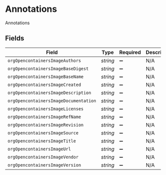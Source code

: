 # Annotations

Annotations


## Fields

| Field                                 | Type                                  | Required                              | Description                           |
| ------------------------------------- | ------------------------------------- | ------------------------------------- | ------------------------------------- |
| `orgOpencontainersImageAuthors`       | *string*                              | :heavy_minus_sign:                    | N/A                                   |
| `orgOpencontainersImageBaseDigest`    | *string*                              | :heavy_minus_sign:                    | N/A                                   |
| `orgOpencontainersImageBaseName`      | *string*                              | :heavy_minus_sign:                    | N/A                                   |
| `orgOpencontainersImageCreated`       | *string*                              | :heavy_minus_sign:                    | N/A                                   |
| `orgOpencontainersImageDescription`   | *string*                              | :heavy_minus_sign:                    | N/A                                   |
| `orgOpencontainersImageDocumentation` | *string*                              | :heavy_minus_sign:                    | N/A                                   |
| `orgOpencontainersImageLicenses`      | *string*                              | :heavy_minus_sign:                    | N/A                                   |
| `orgOpencontainersImageRefName`       | *string*                              | :heavy_minus_sign:                    | N/A                                   |
| `orgOpencontainersImageRevision`      | *string*                              | :heavy_minus_sign:                    | N/A                                   |
| `orgOpencontainersImageSource`        | *string*                              | :heavy_minus_sign:                    | N/A                                   |
| `orgOpencontainersImageTitle`         | *string*                              | :heavy_minus_sign:                    | N/A                                   |
| `orgOpencontainersImageUrl`           | *string*                              | :heavy_minus_sign:                    | N/A                                   |
| `orgOpencontainersImageVendor`        | *string*                              | :heavy_minus_sign:                    | N/A                                   |
| `orgOpencontainersImageVersion`       | *string*                              | :heavy_minus_sign:                    | N/A                                   |